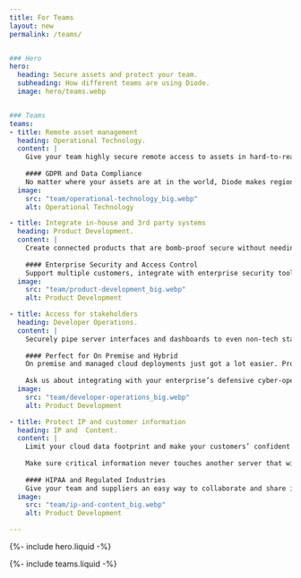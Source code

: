 ```yaml
---
title: For Teams
layout: new
permalink: /teams/


### Hero
hero:
  heading: Secure assets and protect your team.
  subheading: How different teams are using Diode.
  image: hero/teams.webp


### Teams
teams:
- title: Remote asset management
  heading: Operational Technology.
  content: |
    Give your team highly secure remote access to assets in hard-to-reach locations. Expand your OT security boundary without custom IT!
    
    #### GDPR and Data Compliance
    No matter where your assets are at in the world, Diode makes regionality and data compliance simple - all without IT setup or maintenance burden.
  image:
    src: "team/operational-technology_big.webp"
    alt: Operational Technology

- title: Integrate in-house and 3rd party systems
  heading: Product Development.
  content: |
    Create connected products that are bomb-proof secure without needing a cloud service.  You can easily integrate partner components as your ecosystem matures - every piece of the system is explicitly identified and managed with Zero Trust security.
    
    #### Enterprise Security and Access Control
    Support multiple customers, integrate with enterprise security tools, and even reconfigure permissions later - all without changing your product.
  image:
    src: "team/product-development_big.webp"
    alt: Product Development

- title: Access for stakeholders
  heading: Developer Operations.
  content: |
    Securely pipe server interfaces and dashboards to even non-tech stakeholders without development, and without complicated VPN clients.
    
    #### Perfect for On Premise and Hybrid
    On premise and managed cloud deployments just got a lot easier. Provision the server and ship product - Diode will connect you no matter where it lands.
  
    Ask us about integrating with your enterprise’s defensive cyber-operations tools!
  image:
    src: "team/developer-operations_big.webp"
    alt: Product Development

- title: Protect IP and customer information
  heading: IP and  Content.
  content: |
    Limit your cloud data footprint and make your customers’ confident in your security by keeping sensitive content under your full control.
  
    Make sure critical information never touches another server that will be copied, get stale, and become a liability.
  
    #### HIPAA and Regulated Industries
    Give your team and suppliers an easy way to collaborate and share information without the liability of email or cloud data.
  image:
    src: "team/ip-and-content_big.webp"
    alt: Product Development

---
```


{%- include hero.liquid -%}

{%- include teams.liquid -%}